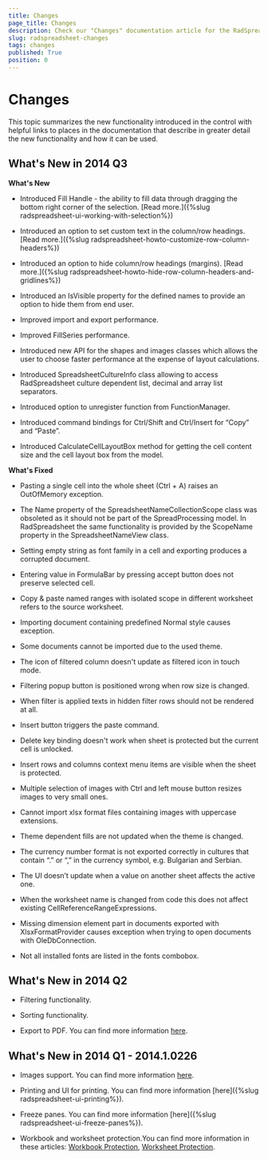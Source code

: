```yaml
---
title: Changes
page_title: Changes
description: Check our "Changes" documentation article for the RadSpreadsheet WPF control.
slug: radspreadsheet-changes
tags: changes
published: True
position: 0
---
```


# Changes



This topic summarizes the new functionality introduced in the control with helpful links to places in the documentation that describe in greater detail the new functionality and how it can be used.
      

## What's New in 2014 Q3

__What's New__

* Introduced Fill Handle - the ability to fill data through dragging the bottom right corner of the selection. [Read more.]({%slug radspreadsheet-ui-working-with-selection%})

* Introduced an option to set custom text in the column/row headings. [Read more.]({%slug radspreadsheet-howto-customize-row-column-headers%})

* Introduced an option to hide column/row headings (margins). [Read more.]({%slug radspreadsheet-howto-hide-row-column-headers-and-gridlines%})

* Introduced an IsVisible property for the defined names to provide an option to hide them from end user.
            

* Improved import and export performance.
            

* Improved FillSeries performance.
            

* Introduced new API for the shapes and images classes which allows the user to choose faster performance at the expense of layout calculations.
            

* Introduced SpreadsheetCultureInfo class allowing to access RadSpreadsheet culture dependent list, decimal and array list separators.
            

* Introduced option to unregister function from FunctionManager.
            

* Introduced command bindings for Ctrl/Shift and Ctrl/Insert for “Copy” and “Paste”.
            

* Introduced CalculateCellLayoutBox method for getting the cell content size and the cell layout box from the model.
            

__What's Fixed__

* Pasting a single cell into the whole sheet (Ctrl + A) raises an OutOfMemory exception.
            

* The Name property of the SpreadsheetNameCollectionScope class was obsoleted as it should not be part of the SpreadProcessing model. In RadSpreadsheet the same functionality is provided by the ScopeName property in the SpreadsheetNameView class.
            

* Setting empty string as font family in a cell and exporting produces a corrupted document.
            

* Entering value in FormulaBar by pressing accept button does not preserve selected cell.
            

* Copy & paste named ranges with isolated scope in different worksheet refers to the source worksheet.
            

* Importing document containing predefined Normal style causes exception.
            

* Some documents cannot be imported due to the used theme.
            

* The icon of filtered column doesn't update as filtered icon in touch mode.
            

* Filtering popup button is positioned wrong when row size is changed.
            

* When filter is applied texts in hidden filter rows should not be rendered at all.
            

* Insert button triggers the paste command.
            

* Delete key binding doesn't work when sheet is protected but the current cell is unlocked.
            

* Insert rows and columns context menu items are visible when the sheet is protected.
            

* Multiple selection of images with Ctrl and left mouse button resizes images to very small ones.
            

* Cannot import xlsx format files containing images with uppercase extensions.
            

* Theme dependent fills are not updated when the theme is changed.
            

* The currency number format is not exported correctly in cultures that contain “.” or “,” in the currency symbol, e.g. Bulgarian and Serbian.
            

* The UI doesn’t update when a value on another sheet affects the active one.
            

* When the worksheet name is changed from code this does not affect existing CellReferenceRangeExpressions.
            

* Missing dimension element part in documents exported with XlsxFormatProvider causes exception when trying to open documents with OleDbConnection.
            

* Not all installed fonts are listed in the fonts combobox.
            

## What's New in 2014 Q2

* Filtering functionality.
            

* Sorting functionality.
            

* Export to PDF. You can find more information  [here](https://docs.telerik.com/devtools/document-processing/libraries/radspreadprocessing/formats-and-conversion/pdf/pdf).
            

## What's New in 2014 Q1 - 2014.1.0226

* Images support. You can find more information [here](https://docs.telerik.com/devtools/document-processing/libraries/radspreadprocessing/features/shapes-and-images).
            

* Printing and UI for printing. You can find more information [here]({%slug radspreadsheet-ui-printing%}).
            

* Freeze panes. You can find more information [here]({%slug radspreadsheet-ui-freeze-panes%}).
            

* Workbook and worksheet protection.You can find more information in these articles: [Workbook Protection](https://docs.telerik.com/devtools/document-processing/libraries/radspreadprocessing/features/protection/workbook), [Worksheet Protection](https://docs.telerik.com/devtools/document-processing/libraries/radspreadprocessing/features/protection/worksheet).
            
